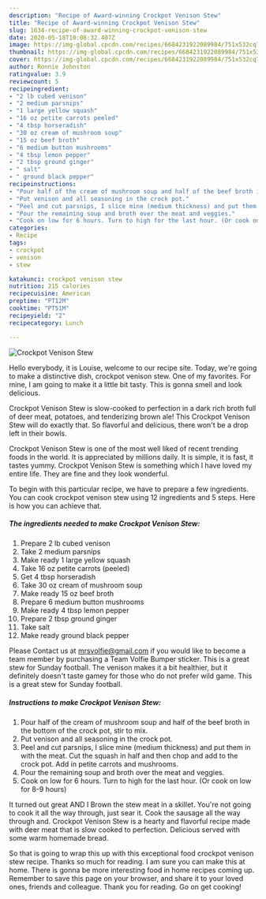 ```yaml
---
description: "Recipe of Award-winning Crockpot Venison Stew"
title: "Recipe of Award-winning Crockpot Venison Stew"
slug: 1634-recipe-of-award-winning-crockpot-venison-stew
date: 2020-05-18T10:08:32.407Z
image: https://img-global.cpcdn.com/recipes/6684231922089984/751x532cq70/crockpot-venison-stew-recipe-main-photo.jpg
thumbnail: https://img-global.cpcdn.com/recipes/6684231922089984/751x532cq70/crockpot-venison-stew-recipe-main-photo.jpg
cover: https://img-global.cpcdn.com/recipes/6684231922089984/751x532cq70/crockpot-venison-stew-recipe-main-photo.jpg
author: Ronnie Johnston
ratingvalue: 3.9
reviewcount: 5
recipeingredient:
- "2 lb cubed venison"
- "2 medium parsnips"
- "1 large yellow squash"
- "16 oz petite carrots peeled"
- "4 tbsp horseradish"
- "30 oz cream of mushroom soup"
- "15 oz beef broth"
- "6 medium button mushrooms"
- "4 tbsp lemon pepper"
- "2 tbsp ground ginger"
- " salt"
- " ground black pepper"
recipeinstructions:
- "Pour half of the cream of mushroom soup and half of the beef broth in the bottom of the crock pot, stir to mix."
- "Put venison and all seasoning in the crock pot."
- "Peel and cut parsnips, I slice mine (medium thickness) and put them in with the meat. Cut the squash in half and then chop and add to the crock pot. Add in petite carrots and mushrooms."
- "Pour the remaining soup and broth over the meat and veggies."
- "Cook on low for 6 hours. Turn to high for the last hour. (Or cook on low for 8-9 hours)"
categories:
- Recipe
tags:
- crockpot
- venison
- stew

katakunci: crockpot venison stew 
nutrition: 215 calories
recipecuisine: American
preptime: "PT12M"
cooktime: "PT51M"
recipeyield: "2"
recipecategory: Lunch

---
```



![Crockpot Venison Stew](https://img-global.cpcdn.com/recipes/6684231922089984/751x532cq70/crockpot-venison-stew-recipe-main-photo.jpg)

Hello everybody, it is Louise, welcome to our recipe site. Today, we're going to make a distinctive dish, crockpot venison stew. One of my favorites. For mine, I am going to make it a little bit tasty. This is gonna smell and look delicious.

Crockpot Venison Stew is slow-cooked to perfection in a dark rich broth full of deer meat, potatoes, and tenderizing brown ale! This Crockpot Venison Stew will do exactly that. So flavorful and delicious, there won&#39;t be a drop left in their bowls.

Crockpot Venison Stew is one of the most well liked of recent trending foods in the world. It is appreciated by millions daily. It is simple, it is fast, it tastes yummy. Crockpot Venison Stew is something which I have loved my entire life. They are fine and they look wonderful.


To begin with this particular recipe, we have to prepare a few ingredients. You can cook crockpot venison stew using 12 ingredients and 5 steps. Here is how you can achieve that.

<!--inarticleads1-->

##### The ingredients needed to make Crockpot Venison Stew:

1. Prepare 2 lb cubed venison
1. Take 2 medium parsnips
1. Make ready 1 large yellow squash
1. Take 16 oz petite carrots (peeled)
1. Get 4 tbsp horseradish
1. Take 30 oz cream of mushroom soup
1. Make ready 15 oz beef broth
1. Prepare 6 medium button mushrooms
1. Make ready 4 tbsp lemon pepper
1. Prepare 2 tbsp ground ginger
1. Take  salt
1. Make ready  ground black pepper


Please Contact us at mrsvolfie@gmail.com if you would like to become a team member by purchasing a Team Volfie Bumper sticker. This is a great stew for Sunday football. The venison makes it a bit healthier, but it definitely doesn&#39;t taste gamey for those who do not prefer wild game. This is a great stew for Sunday football. 

<!--inarticleads2-->

##### Instructions to make Crockpot Venison Stew:

1. Pour half of the cream of mushroom soup and half of the beef broth in the bottom of the crock pot, stir to mix.
1. Put venison and all seasoning in the crock pot.
1. Peel and cut parsnips, I slice mine (medium thickness) and put them in with the meat. Cut the squash in half and then chop and add to the crock pot. Add in petite carrots and mushrooms.
1. Pour the remaining soup and broth over the meat and veggies.
1. Cook on low for 6 hours. Turn to high for the last hour. (Or cook on low for 8-9 hours)


It turned out great AND I Brown the stew meat in a skillet. You&#39;re not going to cook it all the way through, just sear it. Cook the sausage all the way through and. Crockpot Venison Stew is a hearty and flavorful recipe made with deer meat that is slow cooked to perfection. Delicious served with some warm homemade bread. 

So that is going to wrap this up with this exceptional food crockpot venison stew recipe. Thanks so much for reading. I am sure you can make this at home. There is gonna be more interesting food in home recipes coming up. Remember to save this page on your browser, and share it to your loved ones, friends and colleague. Thank you for reading. Go on get cooking!
